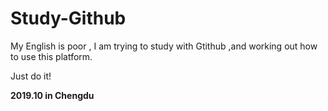 # Study-Github

My English is poor , I am trying to study with Gtithub ,and working out how to use this platform.

Just do it!


**2019.10 in Chengdu**
